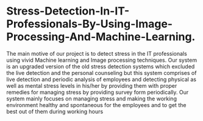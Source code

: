 # Stress-Detection-In-IT-Professionals-By-Using-Image-Processing-And-Machine-Learning.
The main motive of our project is to detect stress in the IT professionals using vivid Machine learning and Image processing techniques. Our system is an upgraded version of the old stress detection systems which excluded the live detection and the personal counseling but this system comprises of live detection and periodic analysis of employees and detecting physical as well as mental stress levels in his/her by providing them with proper remedies for managing stress by providing survey form periodically. Our system mainly focuses on managing stress and making the working environment healthy and spontaneous for the employees and to get the best out of them during working hours
